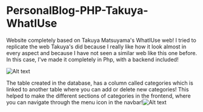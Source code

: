 # PersonalBlog-PHP-Takuya-WhatIUse
Website completely based on Takuya Matsuyama's WhatIUse web! I tried to replicate the web Takuya's did because I really like how it look almost in every aspect and because I have not seen a similar web like this one before. In this case, I've made it completely in Php, with a backend included!

![Alt text](https://file%2B.vscode-resource.vscode-cdn.net/c%3A/Users/sebas/OneDrive/Documentos/WhatIUse%20timeline/1.png?version%3D1668224269611)

The table created in the database, has a column called categories which is linked to another table where you can add or delete new categories! This helped to make the different sections of categories in the frontend, where you can navigate through the menu icon in the navbar!![Alt text](../../../Users/sebas/OneDrive/Documentos/WhatIUse%20timeline/categories.png)